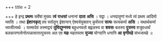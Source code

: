 +++
title = 2

+++
हे इन्द्र **प्रथमः** सर्वेषां मुख्यः **त्वं** **राधसां** धनानां **दाता** **असि** । यद्वा । धनदातॄणां  मध्ये त्वं प्रथम आदिमो भवसि । तथा **ईशानकृत्** तव स्तोतॄन् ईशानान् ऐश्वर्ययुक्तान् कुर्वंस्त्वं **सत्यः**  सत्यकर्मा **असि** । यथार्थकर्मा भवसीत्यर्थः । यस्मादेवं तस्माद्वयं **तुविद्युम्नस्य** बहुधनवतो बह्वन्नस्य वा **शवसः** बलस्य **पुत्रस्य** शत्रुवधार्थं बलकारणत्वेनोत्पन्नत्वात्तत्पुत्रस्य अत एव **महः** महतस्तव **युज्या** योग्यानि धनानि **आ** **वृणीमहे** संभजामहे ॥
